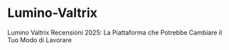 # Lumino-Valtrix
Lumino Valtrix Recensioni 2025: La Piattaforma che Potrebbe Cambiare il Tuo Modo di Lavorare
